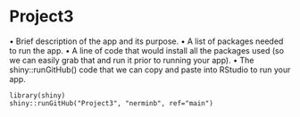 # Project3

•	Brief description of the app and its purpose.
•	A list of packages needed to run the app.
•	A line of code that would install all the packages used (so we can easily grab that and run it prior to running your app).
•	The shiny::runGitHub() code that we can copy and paste into RStudio to run your app.


```{r}
library(shiny)
shiny::runGitHub("Project3", "nerminb", ref="main")
```


